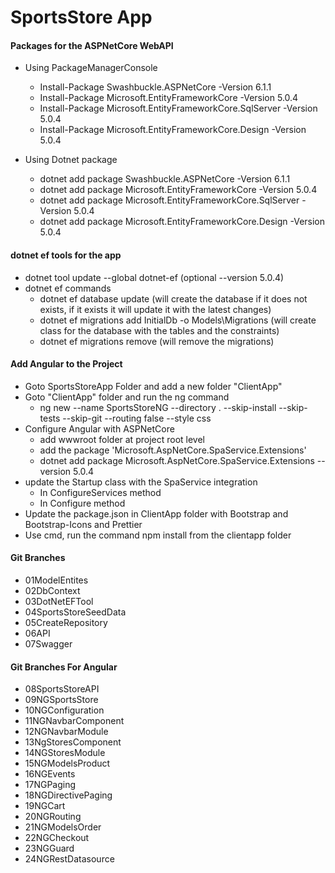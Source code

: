 # SportsStore App

#### Packages for the ASPNetCore WebAPI

- Using PackageManagerConsole
  - Install-Package Swashbuckle.ASPNetCore -Version 6.1.1
  - Install-Package Microsoft.EntityFrameworkCore -Version 5.0.4
  - Install-Package Microsoft.EntityFrameworkCore.SqlServer -Version 5.0.4
  - Install-Package Microsoft.EntityFrameworkCore.Design -Version 5.0.4


- Using Dotnet package
  - dotnet add package Swashbuckle.ASPNetCore -Version 6.1.1
  - dotnet add package Microsoft.EntityFrameworkCore -Version 5.0.4
  - dotnet add package Microsoft.EntityFrameworkCore.SqlServer -Version 5.0.4
  - dotnet add package Microsoft.EntityFrameworkCore.Design -Version 5.0.4

#### dotnet ef tools for the app

- dotnet tool update --global dotnet-ef (optional --version 5.0.4)
- dotnet ef commands
  - dotnet ef database update (will create the database if it does not exists, if it exists it will update it with the latest changes)
  - dotnet ef migrations add InitialDb -o Models\Migrations (will create class for the database with the tables and the constraints)
  - dotnet ef migrations remove (will remove the migrations)

#### Add Angular to the Project

- Goto SportsStoreApp Folder and add a new folder "ClientApp"
- Goto "ClientApp" folder and run the ng command
  - ng new --name SportsStoreNG --directory . --skip-install --skip-tests --skip-git --routing false --style css
- Configure Angular with ASPNetCore
  - add wwwroot folder at project root level
  - add the package 'Microsoft.AspNetCore.SpaService.Extensions'
  - dotnet add package Microsoft.AspNetCore.SpaService.Extensions --version 5.0.4
- update the Startup class with the SpaService integration
  - In ConfigureServices method
  - In Configure method
- Update the package.json in ClientApp folder with Bootstrap and Bootstrap-Icons and Prettier
- Use cmd, run the command npm install from the clientapp folder

#### Git Branches

- 01ModelEntites
- 02DbContext
- 03DotNetEFTool
- 04SportsStoreSeedData
- 05CreateRepository
- 06API
- 07Swagger

#### Git Branches For Angular

- 08SportsStoreAPI
- 09NGSportsStore
- 10NGConfiguration
- 11NGNavbarComponent
- 12NGNavbarModule
- 13NgStoresComponent
- 14NGStoresModule
- 15NGModelsProduct
- 16NGEvents
- 17NGPaging
- 18NGDirectivePaging
- 19NGCart
- 20NGRouting
- 21NGModelsOrder
- 22NGCheckout
- 23NGGuard
- 24NGRestDatasource